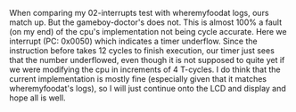  When comparing my 02-interrupts test with wheremyfoodat logs,
 ours match up. But the gameboy-doctor's does not. This is 
 almost 100% a fault (on my end) of the cpu's implementation
 not being cycle accurate. Here we interrupt (PC: 0x0050)
 which indicates a timer underflow. Since the instruction before takes
 12 cycles to finish execution, our timer just sees that the 
 number underflowed, even though it is not supposed to quite
 yet if we were modifying the cpu in increments of 4 T-cycles.
 I do think that the current implementation is mostly fine
 (especially given that it matches wheremyfoodat's logs), so 
 I will just continue onto the LCD and display and hope all is well.


